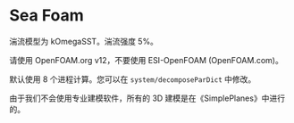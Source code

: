 # Sea Foam

湍流模型为 kOmegaSST。湍流强度 5%。

请使用 OpenFOAM.org v12，不要使用 ESI-OpenFOAM (OpenFOAM.com)。

默认使用 8 个进程计算。您可以在 `system/decomposeParDict` 中修改。

由于我们不会使用专业建模软件，所有的 3D 建模是在《SimplePlanes》中进行的。
